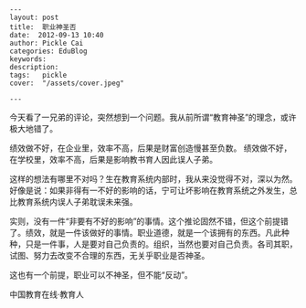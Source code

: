 
    ---
    layout: post  
    title:  职业神圣否  
    date:  2012-09-13 10:40  
    author: Pickle Cai  
    categories: EduBlog  
    keywords: 
    description:   
    tags:	pickle   
    cover:  "/assets/cover.jpeg"  

    ---  
    
 今天看了一兄弟的评论，突然想到一个问题。我从前所谓“教育神圣”的理念，或许极大地错了。

 绩效做不好，在企业里，效率不高，后果是财富创造慢甚至负数。 绩效做不好，在学校里，效率不高，后果是影响教书育人因此误人子弟。

 这样的想法有哪里不对吗？生在教育系统内部时，我从来没觉得不对，深以为然。好像是说：如果非得有一不好的影响的话，宁可让坏影响在教育系统之外发生，总比教育系统内误人子弟耽误未来强。

 实则，没有一件“非要有不好的影响”的事情。这个推论固然不错，但这个前提错了。绩效，就是一件该做好的事情。职业道德，就是一个该拥有的东西。凡此种种，只是一件事，人是要对自己负责的。组织，当然也要对自己负责。各司其职，试图、努力去改变不合理的东西，无关乎职业是否神圣。

 这也有一个前提，职业可以不神圣，但不能“反动”。				

		    
 中国教育在线·教育人

